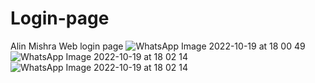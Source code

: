 # Login-page
Alin Mishra Web login page
![WhatsApp Image 2022-10-19 at 18 00 49](https://user-images.githubusercontent.com/70743093/196759084-3c335632-91e1-46de-b0ec-d2e7a839979a.jpg)
![WhatsApp Image 2022-10-19 at 18 02 14](https://user-images.githubusercontent.com/70743093/196759162-12823c5b-32b7-4abb-b231-d3da8203b250.jpg)
![WhatsApp Image 2022-10-19 at 18 02 14](https://user-images.githubusercontent.com/70743093/196759243-1e928de2-a2ef-407b-86af-780bebc5a56f.jpg)

